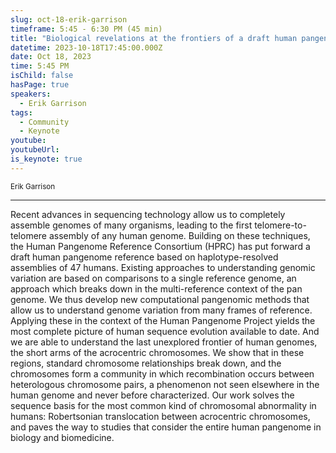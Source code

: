 ```yaml
---
slug: oct-18-erik-garrison
timeframe: 5:45 - 6:30 PM (45 min)
title: "Biological revelations at the frontiers of a draft human pangenome reference"
datetime: 2023-10-18T17:45:00.000Z
date: Oct 18, 2023
time: 5:45 PM
isChild: false
hasPage: true
speakers:
  - Erik Garrison
tags:
  - Community
  - Keynote
youtube: 
youtubeUrl: 
is_keynote: true
---
```

<div className="mb-4">
  <small className="typo-small">
    Erik Garrison
  </small>
</div>

<hr className="border-t border-gray-50 mb-4 opacity-20" />

Recent advances in sequencing technology allow us to completely assemble genomes of many organisms, leading to the first telomere-to-telomere assembly of any human genome. Building on these techniques, the Human Pangenome Reference Consortium (HPRC) has put forward a draft human pangenome reference based on haplotype-resolved assemblies of 47 humans. Existing approaches to understanding genomic variation are based on comparisons to a single reference genome, an approach which breaks down in the multi-reference context of the pan genome. We thus develop new computational pangenomic methods that allow us to understand genome variation from many frames of reference. Applying these in the context of the Human Pangenome Project yields the most complete picture of human sequence evolution available to date. And we are able to understand the last unexplored frontier of human genomes, the short arms of the acrocentric chromosomes. We show that in these regions, standard chromosome relationships break down, and the chromosomes form a community in which recombination occurs between heterologous chromosome pairs, a phenomenon not seen elsewhere in the human genome and never before characterized. Our work solves the sequence basis for the most common kind of chromosomal abnormality in humans: Robertsonian translocation between acrocentric chromosomes, and paves the way to studies that consider the entire human pangenome in biology and biomedicine.
